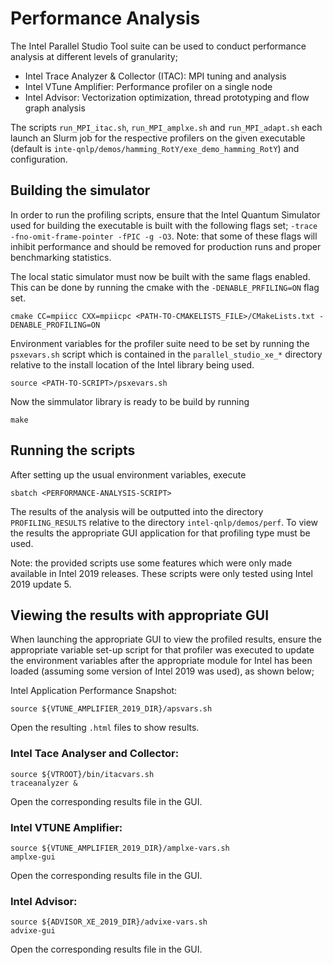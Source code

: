 # Performance Analysis

The Intel Parallel Studio Tool suite can be used to conduct performance analysis at different levels of granularity;

- Intel Trace Analyzer & Collector (ITAC): MPI tuning and analysis
- Intel VTune Amplifier: Performance profiler on a single node
- Intel Advisor: Vectorization optimization, thread prototyping and flow graph analysis

The scripts `run_MPI_itac.sh`, `run_MPI_amplxe.sh` and `run_MPI_adapt.sh` each launch an Slurm job for the respective profilers on the given executable (default is `inte-qnlp/demos/hamming_RotY/exe_demo_hamming_RotY`) and configuration.

## Building the simulator
In order to run the profiling scripts, ensure that the Intel Quantum Simulator used for building the executable is built with the following flags set; `-trace -fno-omit-frame-pointer -fPIC -g -O3`. Note: that some of these flags will inhibit performance and should be removed for production runs and proper benchmarking statistics.

The local static simulator must now be built with the same flags enabled. This can be done by running the cmake with the `-DENABLE_PRFILING=ON` flag set.

```
cmake CC=mpiicc CXX=mpiicpc <PATH-TO-CMAKELISTS_FILE>/CMakeLists.txt -DENABLE_PROFILING=ON
```

Environment variables for the profiler suite need to be set by running the `psxevars.sh` script which is contained in the `parallel_studio_xe_*` directory relative to the install location of the  Intel library being used.

```
source <PATH-TO-SCRIPT>/psxevars.sh
```

Now the simmulator library is ready to be build by running

```
make
```

## Running the scripts
After setting up the usual environment variables, execute
```
sbatch <PERFORMANCE-ANALYSIS-SCRIPT>
```

The results of the analysis will be outputted into the directory `PROFILING_RESULTS` relative to the directory `intel-qnlp/demos/perf`. To view the results the appropriate GUI application for that profiling type must be used.

Note: the provided scripts use some features which were only made available in Intel 2019 releases. These scripts were only tested using Intel 2019 update 5.

## Viewing the results with appropriate GUI

When launching the appropriate GUI to view the profiled results, ensure the appropriate variable set-up script for that profiler was executed to update the environment variables after the appropriate module for Intel has been loaded (assuming some version of Intel 2019 was used), as shown below;

Intel Application Performance Snapshot:
```
source ${VTUNE_AMPLIFIER_2019_DIR}/apsvars.sh
```
Open the resulting `.html` files to show results.

### Intel Tace Analyser and Collector:
```
source ${VTROOT}/bin/itacvars.sh
traceanalyzer &
```
Open the corresponding results file in the GUI.

### Intel VTUNE Amplifier:
```
source ${VTUNE_AMPLIFIER_2019_DIR}/amplxe-vars.sh
amplxe-gui 
```
Open the corresponding results file in the GUI.

### Intel Advisor:
```
source ${ADVISOR_XE_2019_DIR}/advixe-vars.sh
advixe-gui
```
Open the corresponding results file in the GUI.

